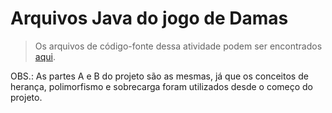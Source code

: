 # Arquivos Java do jogo de Damas
> Os arquivos de código-fonte dessa atividade podem ser encontrados [aqui](src/mc322/lab05).

OBS.: As partes A e B do projeto são as mesmas, já que os conceitos de herança, polimorfismo e sobrecarga foram utilizados desde o começo do projeto.

